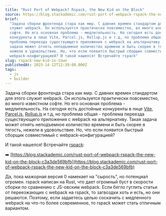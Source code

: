 ```yaml
---
title: "Rust Port of Webpack? Rspack, the New Kid on the Block"
source: https://blog.stackademic.com/rust-port-of-webpack-rspack-the-new-kid-on-the-block-c3a3de569bfb
brief:
  "Задача сборки фронтенда стара как мир. С давних времен стандартом для этого
  служит webpack. Он используется практически повсеместно, во много известном
  софте. Но его основная проблема - медлительность. На сегодня есть достойные
  конкуренты в лице Vite, Parcel.js, Rollup.js и т.д, но проблема общая -
  проблема переезда существующего приложения с webpack на альтернативу. Такая
  задача может отнять неподъемное количество времени и быть скорее в тягость,
  нежели в удовольствие. Но, что если появится быстрый сборщик совместимый с
  webpack-конфигурацией? И такой нашелся! Встречайте rspack"
slug: rspack-new-kid-in-town
publishedAt: 2023-14-12T12:39:00.000Z
tags:
  - js
  - builder
---
```


Задача сборки фронтенда стара как мир. С давних времен стандартом для этого
служит webpack. Он используется практически повсеместно, во много известном
софте. Но его основная проблема - медлительность. На сегодня есть достойные
конкуренты в лице [Vite](https://vitejs.dev/),
[Parcel.js](https://parceljs.org/), [Rollup.js](https://rollupjs.org/) и т.д, но
проблема общая - проблема переезда существующего приложения с webpack на
альтернативу. Такая задача может отнять неподъемное количество времени и быть
скорее в тягость, нежели в удовольствие. Но, что если появится быстрый сборщик
совместимый с webpack-конфигурацией?

И такой нашелся! Встречайте [rspack](https://www.rspack.dev/):

➡️
[https://blog.stackademic.com/rust-port-of-webpack-rspack-the-new-kid-on-the-block-c3a3de569bfb](https://blog.stackademic.com/rust-port-of-webpack-rspack-the-new-kid-on-the-block-c3a3de569bfb)

Да, пока мажорная версия 0 намекает на "сырость", но потенциал огромен. rspack
написан на Rust, что дает огромный буст в скорости сборки по сравнению с
JS-овским webpack. Если бегло гуглить статьи от переезжающих с webpack на
rspack, то загвоздки хоть и есть, но они решаются. Поэтому, если задаетесь целью
соскачить с медленного webpack на что-то более современное, то rspack может
стать отличным вариантом.
